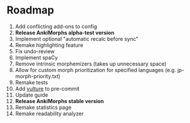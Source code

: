 # Roadmap

1. Add conflicting add-ons to config
2. **Release AnkiMorphs alpha-test version**
3. Implement optional "automatic recalc before sync"
4. Remake highlighting feature
5. Fix undo-review
6. Implement spaCy
7. Remove intrinsic morphemizers (takes up unnecessary space)
8. Allow for custom morph prioritization for specified languages (e.g. jp-morph-priority.txt)
9. Remake tests
10. Add [vulture](https://github.com/jendrikseipp/vulture) to pre-commit
11. Update guide
12. **Release AnkiMorphs stable version**
13. Remake statistics page
14. Remake readability analyzer



